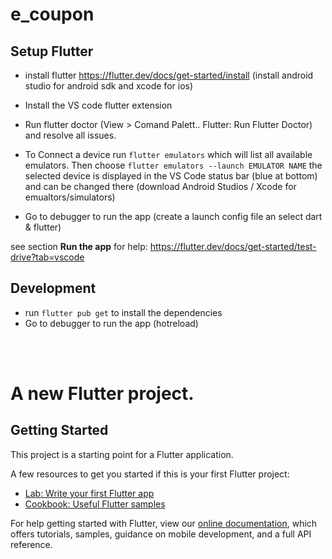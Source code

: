 # e_coupon

## Setup Flutter

- install flutter https://flutter.dev/docs/get-started/install (install android studio for android sdk and xcode for ios)

- Install the VS code flutter extension

- Run flutter doctor (View > Comand Palett.. Flutter: Run Flutter Doctor) and resolve all issues. 

- To Connect a device run
``flutter emulators``
which will list all available emulators. Then choose
``flutter emulators --launch EMULATOR NAME``
the selected device is displayed in the VS Code status bar (blue at bottom) and can be changed there
(download Android Studios / Xcode for emualtors/simulators)

- Go to debugger to run the app (create a launch config file an select dart & flutter)

see section **Run the app** for help: https://flutter.dev/docs/get-started/test-drive?tab=vscode

## Development

- run ``flutter pub get`` to install the dependencies
- Go to debugger to run the app (hotreload)

<br/>
<br/>

# A new Flutter project.

## Getting Started

This project is a starting point for a Flutter application.

A few resources to get you started if this is your first Flutter project:

- [Lab: Write your first Flutter app](https://flutter.dev/docs/get-started/codelab)
- [Cookbook: Useful Flutter samples](https://flutter.dev/docs/cookbook)

For help getting started with Flutter, view our
[online documentation](https://flutter.dev/docs), which offers tutorials,
samples, guidance on mobile development, and a full API reference.
